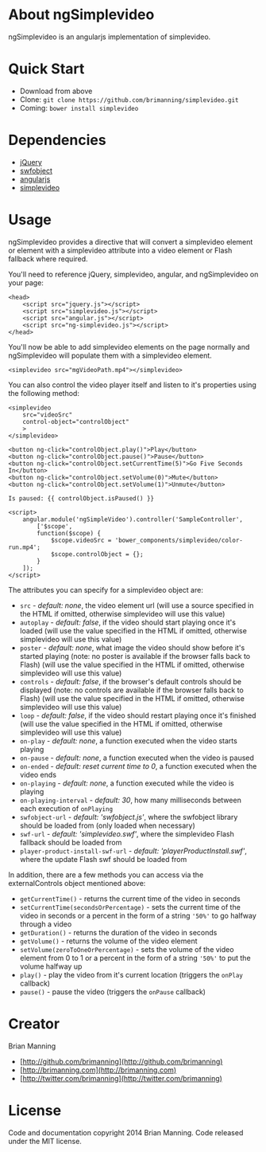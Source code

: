 About ngSimplevideo
===

ngSimplevideo is an angularjs implementation of simplevideo.

Quick Start
===
+ Download from above
+ Clone: `git clone https://github.com/brimanning/simplevideo.git`
+ Coming: `bower install simplevideo`

Dependencies
===
+ [jQuery](http://jquery.com)
+ [swfobject](https://code.google.com/p/swfobject)
+ [angularjs](https://angularjs.org/)
+ [simplevideo](https://github.com/brimanning/simplevideo)

Usage
===
ngSimplevideo provides a directive that will convert a simplevideo element or element with a simplevideo attribute into a video element or Flash fallback where required.

You'll need to reference jQuery, simplevideo, angular, and ngSimplevideo on your page:

	<head>
		<script src="jquery.js"></script>
		<script src="simplevideo.js"></script>
		<script src="angular.js"></script>
		<script src="ng-simplevideo.js"></script>
	</head>

You'll now be able to add simplevideo elements on the page normally and ngSimplevideo will populate them with a simplevideo element.

	<simplevideo src="mgVideoPath.mp4"></simplevideo>
	
You can also control the video player itself and listen to it's properties using the following method:


	<simplevideo
		src="videoSrc"
		control-object="controlObject"
		>
	</simplevideo>

	<button ng-click="controlObject.play()">Play</button>
	<button ng-click="controlObject.pause()">Pause</button>
	<button ng-click="controlObject.setCurrentTime(5)">Go Five Seconds In</button>
	<button ng-click="controlObject.setVolume(0)">Mute</button>
	<button ng-click="controlObject.setVolume(1)">Unmute</button>

	Is paused: {{ controlObject.isPaused() }}
	
	<script>
		angular.module('ngSimpleVideo').controller('SampleController',
			['$scope',
			function($scope) {
				$scope.videoSrc = 'bower_components/simplevideo/color-run.mp4';
				$scope.controlObject = {};
			}
		]);
	</script>
	
The attributes you can specify for a simplevideo object are:

+ `src` - _default: none_, the video element url (will use a source specified in the HTML if omitted, otherwise simplevideo will use this value)
+ `autoplay` - _default: false_, if the video should start playing once it's loaded (will use the value specified in the HTML if omitted, otherwise simplevideo will use this value)
+ `poster` - _default: none_, what image the video should show before it's started playing (note: no poster is available if the browser falls back to Flash) (will use the value specified in the HTML if omitted, otherwise simplevideo will use this value)
+ `controls` - _default: false_, if the browser's default controls should be displayed (note: no controls are available if the browser falls back to Flash) (will use the value specified in the HTML if omitted, otherwise simplevideo will use this value)
+ `loop` - _default: false_, if the video should restart playing once it's finished (will use the value specified in the HTML if omitted, otherwise simplevideo will use this value)
+ `on-play` - _default: none_, a function executed when the video starts playing
+ `on-pause` - _default: none_, a function executed when the video is paused
+ `on-ended` - _default: reset current time to 0_, a function executed when the video ends
+ `on-playing` - _default: none_, a function executed while the video is playing
+ `on-playing-interval` - _default: 30_, how many milliseconds between each execution of `onPlaying`
+ `swfobject-url` - _default: 'swfobject.js'_, where the swfobject library should be loaded from (only loaded when necessary)
+ `swf-url` - _default: 'simplevideo.swf'_, where the simplevideo Flash fallback should be loaded from
+ `player-product-install-swf-url` - _default: 'playerProductInstall.swf'_, where the update Flash swf should be loaded from

In addition, there are a few methods you can access via the externalControls object mentioned above:

+ `getCurrentTime()` - returns the current time of the video in seconds
+ `setCurrentTime(secondsOrPercentage)` - sets the current time of the video in seconds or a percent in the form of a string `'50%'` to go halfway through a video
+ `getDuration()` - returns the duration of the video in seconds
+ `getVolume()` - returns the volume of the video element
+ `setVolume(zeroToOneOrPercentage)` - sets the volume of the video element from 0 to 1 or a percent in the form of a string `'50%'` to put the volume halfway up
+ `play()` - play the video from it's current location (triggers the `onPlay` callback)
+ `pause()` - pause the video (triggers the `onPause` callback)

Creator
===
Brian Manning

+ [http://github.com/brimanning](http://github.com/brimanning)
+ [http://brimanning.com](http://brimanning.com)
+ [http://twitter.com/brimanning](http://twitter.com/brimanning)

License
===
Code and documentation copyright 2014 Brian Manning. Code released under the MIT license.